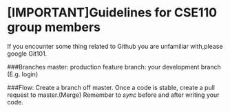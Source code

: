 # [IMPORTANT]Guidelines for CSE110 group members

If you encounter some thing related to Github you are unfamiliar with,please google Git101.


###Branches
master: production
feature branch: your development branch (E.g. login)

###Flow:
Create a branch off master. 
Once a code is stable, create a pull request to master.(Merge)
Remember to *sync* before and after writing your code.
